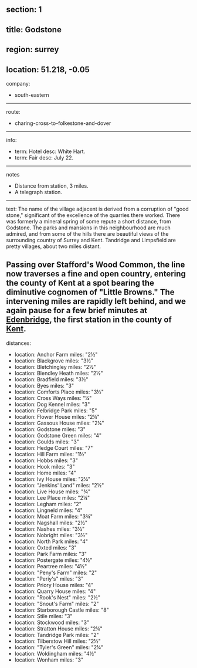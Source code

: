 section: 1
----
title: Godstone
----
region: surrey
----
location: 51.218, -0.05
----
company:
- south-eastern
----
route:
- charing-cross-to-folkestone-and-dover
----
info:
- term: Hotel
  desc: White Hart.
- term: Fair
  desc: July 22.
----
notes
- Distance from station, 3 miles.
- A telegraph station.
----
text: The name of the village adjacent is derived from a corruption of "good stone," significant of the excellence of the quarries there worked. There was formerly a mineral spring of some repute a short distance, from Godstone. The parks and mansions in this neighbourhood are much admired, and from some of the hills there are beautiful views of the surrounding country of Surrey and Kent. Tandridge and Limpsfield are pretty villages, about two miles distant.

Passing over Stafford's Wood Common, the line now traverses a fine and open country, entering the county of Kent at a spot bearing the diminutive cognomen of "Little Browns." The intervening miles are rapidly left behind, and we again pause for a few brief minutes at [Edenbridge](/stations/edenbridge), the first station in the county of [Kent](/places/england/kent).
----
distances:
- location: Anchor Farm
  miles: "2½"
- location: Blackgrove
  miles: "3½"
- location: Bletchingley
  miles: "2½"
- location: Blendley Heath
  miles: "2½"
- location: Bradfield
  miles: "3½"
- location: Byes
  miles: "3"
- location: Comforts Place
  miles: "3½"
- location: Cross Ways
  miles: "¼"
- location: Dog Kennel
  miles: "3"
- location: Felbridge Park
  miles: "5"
- location: Flower House
  miles: "2¼"
- location: Gassous House
  miles: "2¼"
- location: Godstone
  miles: "3"
- location: Godstone Green
  miles: "4"
- location: Goulds
  miles: "3"
- location: Hedge Court
  miles: "7"
- location: Hill Farm
  miles: "1½"
- location: Hobbs
  miles: "3"
- location: Hook
  miles: "3"
- location: Home
  miles: "4"
- location: Ivy House
  miles: "2¼"
- location: "Jenkins' Land"
  miles: "2½"
- location: Live House
  miles: "¾"
- location: Lee Place
  miles: "2¼"
- location: Legham
  miles: "2"
-
  location: Lingneld
  miles: "4"
-
  location: Moat Farm
  miles: "3¾"
-
  location: Nagshall
  miles: "2½"
-
  location: Nashes
  miles: "3½"
-
  location: Nobright
  miles: "3½"
-
  location: North Park
  miles: "4"
-
  location: Oxted
  miles: "3"
-
  location: Park Farm
  miles: "3"
-
  location: Postergate
  miles: "4½"
-
  location: Peartree
  miles: "4½"
-
  location: "Peny's Farm"
  miles: "2"
-
  location: "Periy's"
  miles: "3"
-
  location: Priory House
  miles: "4"
-
  location: Quarry House
  miles: "4"
-
  location: "Rook's Nest"
  miles: "2½"
-
  location: "Snout's Farm"
  miles: "2"
-
  location: Starborough Castle
  miles: "8"
-
  location: Stile
  miles: "3"
-
  location: Stockwood
  miles: "3"
-
  location: Stratton House
  miles: "2¼"
-
  location: Tandridge Park
  miles: "2"
-
  location: Tilberstow Hill
  miles: "2½"
-
  location: "Tyler's Green"
  miles: "2¼"
-
  location: Woldingham
  miles: "4½"
-
  location: Wonham
  miles: "3"
